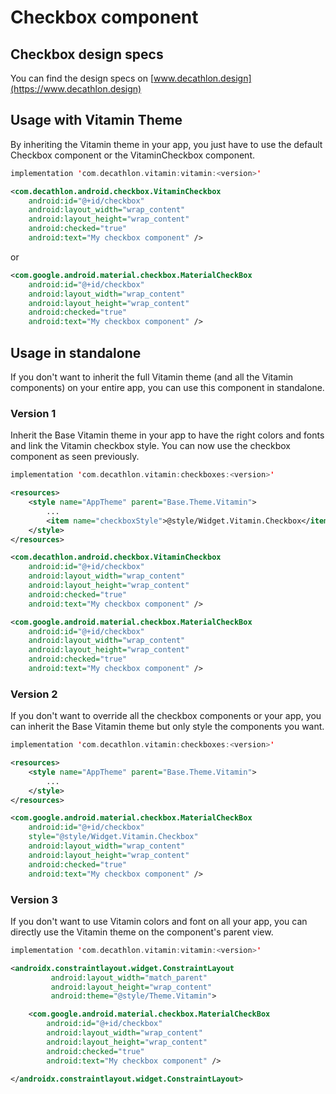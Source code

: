 # Checkbox component

## Checkbox design specs
You can find the design specs on [www.decathlon.design](https://www.decathlon.design)

## Usage with Vitamin Theme

By inheriting the Vitamin theme in your app, you just have to use the default Checkbox component or the VitaminCheckbox component. 

```kotlin
implementation 'com.decathlon.vitamin:vitamin:<version>'
```
```xml
<com.decathlon.android.checkbox.VitaminCheckbox
    android:id="@+id/checkbox"
    android:layout_width="wrap_content"
    android:layout_height="wrap_content"
    android:checked="true"
    android:text="My checkbox component" />
```

or 

```xml
<com.google.android.material.checkbox.MaterialCheckBox
    android:id="@+id/checkbox"
    android:layout_width="wrap_content"
    android:layout_height="wrap_content"
    android:checked="true"
    android:text="My checkbox component" />
```

## Usage in standalone

If you don't want to inherit the full Vitamin theme (and all the Vitamin components) on your entire app, you can use this component in standalone.

### Version 1

Inherit the Base Vitamin theme in your app to have the right colors and fonts and link the Vitamin checkbox style.
You can now use the checkbox component as seen previously.

```kotlin
implementation 'com.decathlon.vitamin:checkboxes:<version>'
```

```xml
<resources>
    <style name="AppTheme" parent="Base.Theme.Vitamin">
        ...
        <item name="checkboxStyle">@style/Widget.Vitamin.Checkbox</item>
    </style>
</resources>
```

```xml
<com.decathlon.android.checkbox.VitaminCheckbox
    android:id="@+id/checkbox"
    android:layout_width="wrap_content"
    android:layout_height="wrap_content"
    android:checked="true"
    android:text="My checkbox component" />
```

```xml
<com.google.android.material.checkbox.MaterialCheckBox
    android:id="@+id/checkbox"
    android:layout_width="wrap_content"
    android:layout_height="wrap_content"
    android:checked="true"
    android:text="My checkbox component" />
```

### Version 2

If you don't want to override all the checkbox components or your app, you can inherit the Base Vitamin theme but only style the components you want.

```kotlin
implementation 'com.decathlon.vitamin:checkboxes:<version>'
```

```xml
<resources>
    <style name="AppTheme" parent="Base.Theme.Vitamin">
        ...
    </style>
</resources>
```

```xml
<com.google.android.material.checkbox.MaterialCheckBox
    android:id="@+id/checkbox"
    style="@style/Widget.Vitamin.Checkbox"
    android:layout_width="wrap_content"
    android:layout_height="wrap_content"
    android:checked="true"
    android:text="My checkbox component" />
```

### Version 3

If you don't want to use Vitamin colors and font on all your app, you can directly use the Vitamin theme on the component's parent view.

```kotlin
implementation 'com.decathlon.vitamin:vitamin:<version>'
```

```xml
<androidx.constraintlayout.widget.ConstraintLayout
         android:layout_width="match_parent"
         android:layout_height="wrap_content"
         android:theme="@style/Theme.Vitamin">

    <com.google.android.material.checkbox.MaterialCheckBox
        android:id="@+id/checkbox"
        android:layout_width="wrap_content"
        android:layout_height="wrap_content"
        android:checked="true"
        android:text="My checkbox component" />

</androidx.constraintlayout.widget.ConstraintLayout>
```